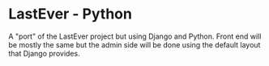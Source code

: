 # LastEver - Python

A "port" of the LastEver project but using Django and Python. Front end will be mostly the same but the admin side will be done using the default layout that Django provides.
